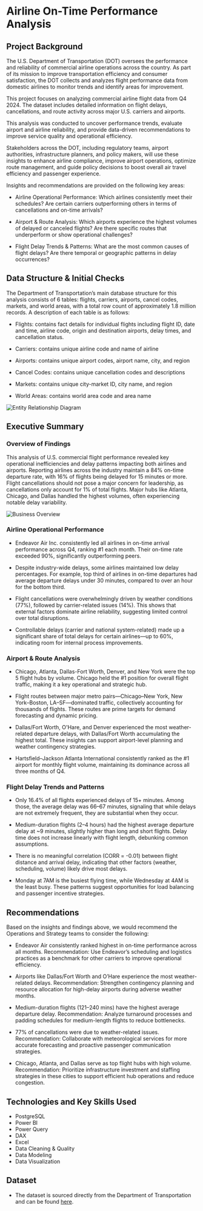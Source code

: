 # Airline On-Time Performance Analysis

## Project Background

The U.S. Department of Transportation (DOT) oversees the performance and reliability of commercial airline operations across the country. As part of its mission to improve transportation efficiency and consumer satisfaction, the DOT collects and analyzes flight performance data from domestic airlines to monitor trends and identify areas for improvement.

This project focuses on analyzing commercial airline flight data from Q4 2024. The dataset includes detailed information on flight delays, cancellations, and route activity across major U.S. carriers and airports.

This analysis was conducted to uncover performance trends, evaluate airport and airline reliability, and provide data-driven recommendations to improve service quality and operational efficiency.

Stakeholders across the DOT, including regulatory teams, airport authorities, infrastructure planners, and policy makers, will use these insights to enhance airline compliance, improve airport operations, optimize route management, and guide policy decisions to boost overall air travel efficiency and passenger experience.

Insights and recommendations are provided on the following key areas:

- Airline Operational Performance: Which airlines consistently meet their schedules? Are certain carriers outperforming others in terms of cancellations and on-time arrivals?

- Airport & Route Analysis: Which airports experience the highest volumes of delayed or canceled flights? Are there specific routes that underperform or show operational challenges?

- Flight Delay Trends & Patterns: What are the most common causes of flight delays? Are there temporal or geographic patterns in delay occurrences?

## Data Structure & Initial Checks

The Department of Transportation’s main database structure for this analysis consists of 6 tables: flights, carriers, airports, cancel codes, markets, and world areas, with a total row count of approximately 1.8 million records. A description of each table is as follows:

- Flights: contains fact details for individual flights including flight ID, date and time, airline code, origin and destination airports, delay times, and cancellation status.

- Carriers: contains unique airline code and name of airline

- Airports: contains unique airport codes, airport name, city, and region

- Cancel Codes: contains unique cancellation codes and descriptions

- Markets: contains unique city-market ID, city name, and region

- World Areas: contains world area code and area name

![Entity Relationship Diagram](Entity%20Relationship%20Diagram.png)

## Executive Summary

### Overview of Findings
This analysis of U.S. commercial flight performance revealed key operational inefficiencies and delay patterns impacting both airlines and airports. Reporting airlines across the industry maintain a 84% on-time departure rate, with 16% of flights being delayed for 15 minutes or more. Flight cancellations should not pose a major concern for leadership, as cancellations only account for 1% of total flights. Major hubs like Atlanta, Chicago, and Dallas handled the highest volumes, often experiencing notable delay variability.

![Business Overview](Dashboard%20Image.jpg)

### Airline Operational Performance

- Endeavor Air Inc. consistently led all airlines in on-time arrival performance across Q4, ranking #1 each month. Their on-time rate exceeded 90%, significantly outperforming peers.

- Despite industry-wide delays, some airlines maintained low delay percentages. For example, top third of airlines in on-time departures had average departure delays under 30 minutes, compared to over an hour for the bottom third.

- Flight cancellations were overwhelmingly driven by weather conditions (77%), followed by carrier-related issues (14%). This shows that external factors dominate airline reliability, suggesting limited control over total disruptions.

- Controllable delays (carrier and national system-related) made up a significant share of total delays for certain airlines—up to 60%, indicating room for internal process improvements.

### Airport & Route Analysis

- Chicago, Atlanta, Dallas-Fort Worth, Denver, and New York were the top 5 flight hubs by volume. Chicago held the #1 position for overall flight traffic, making it a key operational and strategic hub.

- Flight routes between major metro pairs—Chicago–New York, New York–Boston, LA–SF—dominated traffic, collectively accounting for thousands of flights. These routes are prime targets for demand forecasting and dynamic pricing.

- Dallas/Fort Worth, O'Hare, and Denver experienced the most weather-related departure delays, with Dallas/Fort Worth accumulating the highest total. These insights can support airport-level planning and weather contingency strategies.

- Hartsfield–Jackson Atlanta International consistently ranked as the #1 airport for monthly flight volume, maintaining its dominance across all three months of Q4.

### Flight Delay Trends and Patterns

- Only 16.4% of all flights experienced delays of 15+ minutes. Among those, the average delay was 66–67 minutes, signaling that while delays are not extremely frequent, they are substantial when they occur.

- Medium-duration flights (2–4 hours) had the highest average departure delay at ~9 minutes, slightly higher than long and short flights. Delay time does not increase linearly with flight length, debunking common assumptions.

- There is no meaningful correlation (CORR = -0.01) between flight distance and arrival delay, indicating that other factors (weather, scheduling, volume) likely drive most delays.

- Monday at 7AM is the busiest flying time, while Wednesday at 4AM is the least busy. These patterns suggest opportunities for load balancing and passenger incentive strategies.

## Recommendations

Based on the insights and findings above, we would recommend the Operations and Strategy teams to consider the following:

- Endeavor Air consistently ranked highest in on-time performance across all months.
Recommendation: Use Endeavor’s scheduling and logistics practices as a benchmark for other carriers to improve operational efficiency.

- Airports like Dallas/Fort Worth and O’Hare experience the most weather-related delays.
Recommendation: Strengthen contingency planning and resource allocation for high-delay airports during adverse weather months.

- Medium-duration flights (121–240 mins) have the highest average departure delay.
Recommendation: Analyze turnaround processes and padding schedules for medium-length flights to reduce bottlenecks.

- 77% of cancellations were due to weather-related issues.
Recommendation: Collaborate with meteorological services for more accurate forecasting and proactive passenger communication strategies.

- Chicago, Atlanta, and Dallas serve as top flight hubs with high volume.
Recommendation: Prioritize infrastructure investment and staffing strategies in these cities to support efficient hub operations and reduce congestion.

## Technologies and Key Skills Used

- PostgreSQL
- Power BI
- Power Query
- DAX
- Excel
- Data Cleaning & Quality
- Data Modeling
- Data Visualization

## Dataset

- The dataset is sourced directly from the Department of Transportation and can be found [here](https://www.transtats.bts.gov/Fields.asp?gnoyr_VQ=FGJ).
